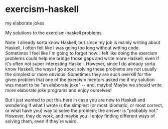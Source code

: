 # exercism-haskell
my elaborate jokes

My solutions to the exercism-haskell problems.

Note: I already sorta know Haskell, but since my job is mainly writing about Haskell, I often felt like I was going too long without writing code. Sometimes I feel like I'm going to forget how. I felt like doing the exercism problems could help me bridge those gaps and write more Haskell, even if it's often not super interesting Haskell. However, since I do already sorta know Haskell, the ways I go about solving these problems are not usually the simplest or more obvious. Sometimes they are such overkill for the given problem that one of the exercism mentors asked me if my solution was meant to be "an elaborate joke" -- and, maybe! Maybe we should write more elaborate joke programs and enjoy ourselves!

But I just wanted to put this here in case you are new to Haskell and wondering if what I wrote is the simplest (or most idiomatic, or most correct, or what have you) way to solve the problem; the answer is "probably not." However, they do work, and maybe you'll enjoy finding different ways of solving them, even if they're weird.
